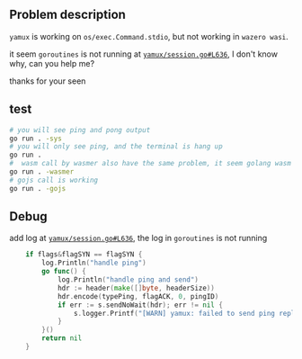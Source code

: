 ## Problem description

`yamux` is working on `os/exec.Command.stdio`, but not working in `wazero wasi`.

it seem `goroutines` is not running at [`yamux/session.go#L636`](./yamux/session.go#L636),
I don't know why, can you help me?

thanks for your seen

## test

```sh
# you will see ping and pong output
go run . -sys
# you will only see ping, and the terminal is hang up
go run .
#  wasm call by wasmer also have the same problem, it seem golang wasm problem
go run . -wasmer
# gojs call is working
go run . -gojs
```

## Debug

add log at [`yamux/session.go#L636`](./yamux/session.go#L636), the log in `goroutines` is not running

```go
	if flags&flagSYN == flagSYN {
		log.Println("handle ping")
		go func() {
			log.Println("handle ping and send")
			hdr := header(make([]byte, headerSize))
			hdr.encode(typePing, flagACK, 0, pingID)
			if err := s.sendNoWait(hdr); err != nil {
				s.logger.Printf("[WARN] yamux: failed to send ping reply: %v", err)
			}
		}()
		return nil
	}
```
